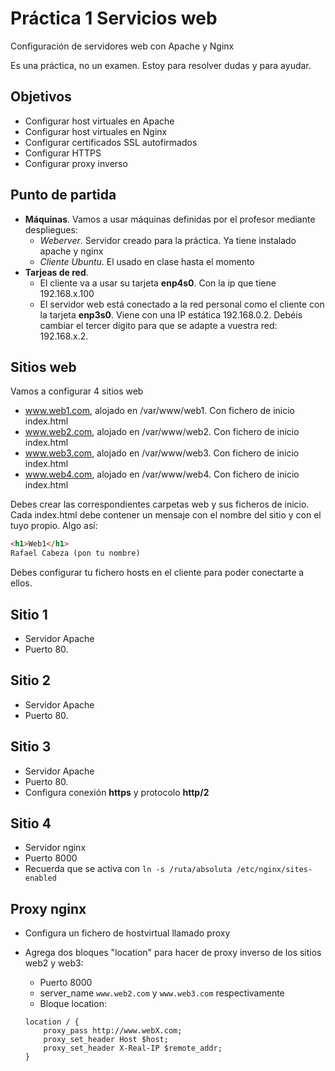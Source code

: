 # Práctica 1 Servicios web

Configuración de servidores web con Apache y Nginx

Es una práctica, no un examen. Estoy para resolver dudas y para ayudar.

## Objetivos

- Configurar host virtuales en Apache
- Configurar host virtuales en Nginx
- Configurar certificados SSL autofirmados
- Configurar HTTPS
- Configurar proxy inverso

## Punto de partida

- **Máquinas**. Vamos a usar máquinas definidas por el profesor mediante despliegues:
  - *Weberver*. Servidor creado para la práctica. Ya tiene instalado apache y nginx
  - *Cliente Ubuntu*. El usado en clase hasta el momento
- **Tarjeas de red**. 
  - El cliente va a usar su tarjeta **enp4s0**. Con la ip que tiene 192.168.x.100
  - El servidor web está conectado a la red personal como el cliente con la tarjeta **enp3s0**. Viene con una IP estática 192.168.0.2. Debéis cambiar el tercer dígito para que se adapte a vuestra red: 192.168.x.2.

## Sitios web

Vamos a configurar 4 sitios web

- www.web1.com, alojado en /var/www/web1. Con fichero de inicio index.html
- www.web2.com, alojado en /var/www/web2. Con fichero de inicio index.html
- www.web3.com, alojado en /var/www/web3. Con fichero de inicio index.html
- www.web4.com, alojado en /var/www/web4. Con fichero de inicio index.html

Debes crear las  correspondientes carpetas web y sus ficheros de inicio. Cada index.html debe contener un mensaje con el nombre del sitio y con el tuyo propio. Algo así:

```html
<h1>Web1</h1>
Rafael Cabeza (pon tu nombre)
```

Debes configurar tu fichero hosts en el cliente para poder conectarte a ellos.

## Sitio 1

- Servidor Apache
- Puerto 80.

## Sitio 2

- Servidor Apache
- Puerto 80.

## Sitio 3

- Servidor Apache
- Puerto 80.
- Configura conexión **https** y protocolo **http/2**

## Sitio 4

- Servidor nginx
- Puerto 8000
- Recuerda que se activa con `ln -s /ruta/absoluta /etc/nginx/sites-enabled`

## Proxy nginx

- Configura un fichero de hostvirtual llamado proxy
- Agrega dos bloques "location" para hacer de proxy inverso de los sitios web2 y web3:
  - Puerto 8000
  - server_name `www.web2.com` y `www.web3.com` respectivamente
  - Bloque location:

  ```nginx
  location / {
      proxy_pass http://www.webX.com;
      proxy_set_header Host $host;
      proxy_set_header X-Real-IP $remote_addr;
  }
  ```